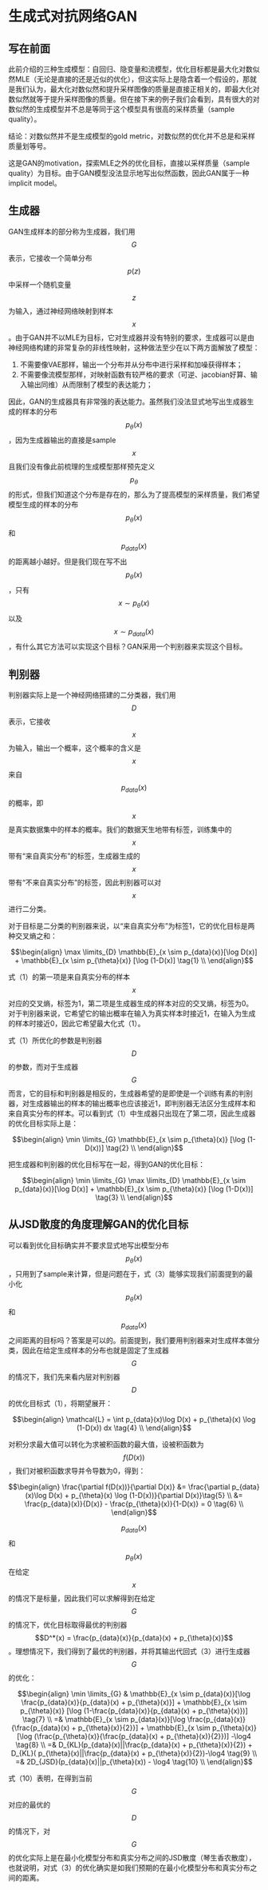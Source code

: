 # 生成式对抗网络GAN

## 写在前面

此前介绍的三种生成模型：自回归、隐变量和流模型，优化目标都是最大化对数似然MLE（无论是直接的还是近似的优化），但这实际上是隐含着一个假设的，那就是我们认为，最大化对数似然和提升采样图像的质量是直接正相关的，即最大化对数似然就等于提升采样图像的质量。但在接下来的例子我们会看到，具有很大的对数似然的生成模型并不总是等同于这个模型具有很高的采样质量（sample quality）。

结论：对数似然并不是生成模型的gold metric，对数似然的优化并不总是和采样质量划等号。

这是GAN的motivation，探索MLE之外的优化目标，直接以采样质量（sample quality）为目标。由于GAN模型没法显示地写出似然函数，因此GAN属于一种implicit model。

## 生成器

GAN生成样本的部分称为生成器，我们用$$G$$表示，它接收一个简单分布$$p(z)$$中采样一个随机变量$$z$$为输入，通过神经网络映射到样本$$x$$。由于GAN并不以MLE为目标，它对生成器并没有特别的要求，生成器可以是由神经网络构建的非常复杂的非线性映射，这种做法至少在以下两方面解放了模型：

1. 不需要像VAE那样，输出一个分布并从分布中进行采样和加噪获得样本；
2. 不需要像流模型那样，对映射函数有较严格的要求（可逆、jacobian好算、输入输出同维）从而限制了模型的表达能力；

因此，GAN的生成器具有非常强的表达能力。虽然我们没法显式地写出生成器生成的样本的分布$$p_{\theta}(x)$$，因为生成器输出的直接是sample $$x$$且我们没有像此前梳理的生成模型那样预先定义$$p_{\theta}$$的形式，但我们知道这个分布是存在的，那么为了提高模型的采样质量，我们希望模型生成的样本的分布$$p_{\theta}(x)$$和$$p_{data}(x)$$的距离越小越好。但是我们现在写不出$$p_{\theta}(x)$$，只有$$x \sim p_{\theta}(x)$$以及$$x \sim p_{data}(x)$$，有什么其它方法可以实现这个目标？GAN采用一个判别器来实现这个目标。

## 判别器

判别器实际上是一个神经网络搭建的二分类器，我们用$$D$$表示，它接收$$x$$为输入，输出一个概率，这个概率的含义是$$x$$来自$$p_{data}(x)$$的概率，即$$x$$是真实数据集中的样本的概率。我们的数据天生地带有标签，训练集中的$$x$$带有“来自真实分布”的标签，生成器生成的$$x$$带有“不来自真实分布”的标签，因此判别器可以对$$x$$进行二分类。

对于目标是二分类的判别器来说，以“来自真实分布”为标签1，它的优化目标是两种交叉熵之和：

$$\begin{align}
\max \limits_{D} \mathbb{E}_{x \sim p_{data}(x)}[\log D(x)] + \mathbb{E}_{x \sim p_{\theta}(x)} [\log (1-D(x)] \tag{1} \\
\end{align}$$

式（1）的第一项是来自真实分布的样本$$x$$对应的交叉熵，标签为1，第二项是生成器生成的样本对应的交叉熵，标签为0。对于判别器来说，它希望它的输出概率在输入为真实样本时接近1，在输入为生成的样本时接近0，因此它希望最大化式（1）。

式（1）所优化的参数是判别器$$D$$的参数，而对于生成器$$G$$而言，它的目标和判别器是相反的，生成器希望的是即使是一个训练有素的判别器，对生成器输出的样本的输出概率也应该接近1，即判别器无法区分生成样本和来自真实分布的样本。可以看到式（1）中生成器只出现在了第二项，因此生成器的优化目标实际上是：

$$\begin{align}
\min \limits_{G}  \mathbb{E}_{x \sim p_{\theta}(x)} [\log (1-D(x))] \tag{2} \\
\end{align}$$

把生成器和判别器的优化目标写在一起，得到GAN的优化目标：

$$\begin{align}
\min \limits_{G}  \max \limits_{D} \mathbb{E}_{x \sim p_{data}(x)}[\log D(x)] +  \mathbb{E}_{x \sim p_{\theta}(x)} [\log (1-D(x))] \tag{3} \\
\end{align}$$

## 从JSD散度的角度理解GAN的优化目标

可以看到优化目标确实并不要求显式地写出模型分布$$p_{\theta}(x)$$，只用到了sample来计算，但是问题在于，式（3）能够实现我们前面提到的最小化$$p_{\theta}(x)$$和$$p_{data}(x)$$之间距离的目标吗？答案是可以的。前面提到，我们要用判别器来对生成样本做分类，因此在给定生成样本的分布也就是固定了生成器$$G$$的情况下，我们先来看内层对判别器$$D$$的优化目标式（1），将期望展开：

$$\begin{align}
\mathcal{L} =  \int p_{data}(x)\log D(x) + p_{\theta}(x) \log (1-D(x)) dx \tag{4} \\
\end{align}$$

对积分求最大值可以转化为求被积函数的最大值，设被积函数为$$f(D(x))$$，我们对被积函数求导并令导数为0，得到：

$$\begin{align}
\frac{\partial f(D(x))}{\partial D(x)} &= \frac{\partial p_{data}(x)\log D(x) + p_{\theta}(x) \log (1-D(x))}{\partial D(x)}\tag{5}  \\
&= \frac{p_{data}(x)}{D(x)} - \frac{p_{\theta}(x)}{1-D(x)} = 0 \tag{6} \\
\end{align}$$

$$p_{data}(x)$$和$$p_{\theta}(x)$$在给定$$x$$的情况下是标量，因此我们可以求解得到在给定$$G$$的情况下，优化目标取得最优的判别器$$D^*(x) = \frac{p_{data}(x)}{p_{data}(x) + p_{\theta}(x)}$$。理想情况下，我们得到了最优的判别器，并将其输出代回式（3）进行生成器$$G$$的优化：

$$\begin{align}
\min \limits_{G}  & \mathbb{E}_{x \sim p_{data}(x)}[\log \frac{p_{data}(x)}{p_{data}(x) + p_{\theta}(x)}] +  \mathbb{E}_{x \sim p_{\theta}(x)} [\log (1-\frac{p_{data}(x)}{p_{data}(x) + p_{\theta}(x)})] \tag{7} \\
=& \mathbb{E}_{x \sim p_{data}(x)}[\log \frac{p_{data}(x)}{\frac{p_{data}(x) + p_{\theta}(x)}{2}}] +  \mathbb{E}_{x \sim p_{\theta}(x)} [\log (\frac{p_{\theta}(x)}{\frac{p_{data}(x) + p_{\theta}(x)}{2}})] -\log4 \tag{8} \\
=& D_{KL}(p_{data}(x)||\frac{p_{data}(x) + p_{\theta}(x)}{2}) + D_{KL}( p_{\theta}(x)||\frac{p_{data}(x) + p_{\theta}(x)}{2})-\log4 \tag{9} \\
=& 2D_{JSD}(p_{data}(x)||p_{\theta}(x)) - \log4 \tag{10} \\
\end{align}$$

式（10）表明，在得到当前$$G$$对应的最优的$$D$$的情况下，对$$G$$的优化实际上是在最小化模型分布和真实分布之间的JSD散度（琴生香农散度），也就说明，对式（3）的优化确实是如我们预期的在最小化模型分布和真实分布之间的距离。
